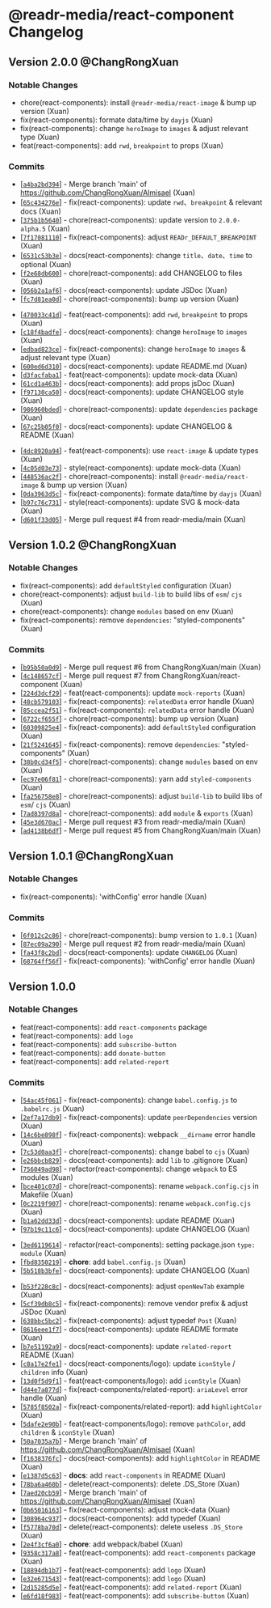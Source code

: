 # @readr-media/react-component Changelog

## Version 2.0.0 @ChangRongXuan

### Notable Changes

- chore(react-components): install `@readr-media/react-image` & bump up version (Xuan)
- fix(react-components): formate data/time by `dayjs` (Xuan)
- fix(react-components): change `heroImage` to `images` & adjust relevant type (Xuan)
- feat(react-components): add `rwd`, `breakpoint` to props (Xuan)

### Commits

- \[[`a4ba2bd394`](https://github.com/readr-media/Almisael/commit/a4ba2bd394)] - Merge branch 'main' of <https://github.com/ChangRongXuan/Almisael> (Xuan)
- \[[`65c434276e`](https://github.com/readr-media/Almisael/commit/65c434276e)] - fix(react-components): update `rwd`、`breakpoint` & relevant docs (Xuan)
- \[[`375b1b5640`](https://github.com/readr-media/Almisael/commit/375b1b5640)] - chore(react-components): update version to `2.0.0-alpha.5` (Xuan)
- \[[`7f17081110`](https://github.com/readr-media/Almisael/commit/7f17081110)] - fix(react-components): adjust `READr_DEFAULT_BREAKPOINT` (Xuan)
- \[[`6531c53b3e`](https://github.com/readr-media/Almisael/commit/6531c53b3e)] - docs(react-components): change `title`、`date`、`time` to optional (Xuan)
- \[[`f2e68db600`](https://github.com/readr-media/Almisael/commit/f2e68db600)] - chore(react-components): add CHANGELOG to files (Xuan)
- \[[`056b2a1af6`](https://github.com/readr-media/Almisael/commit/056b2a1af6)] - docs(react-components): update JSDoc (Xuan)
- \[[`fc7d81ea0d`](https://github.com/readr-media/Almisael/commit/fc7d81ea0d)] - chore(react-components): bump up version (Xuan)

* \[[`470033c41d`](https://github.com/readr-media/Almisael/commit/470033c41d)] - feat(react-components): add `rwd`, `breakpoint` to props (Xuan)
* \[[`c18f4badfe`](https://github.com/readr-media/Almisael/commit/c18f4badfe)] - docs(react-components): change `heroImage` to `images` (Xuan)
* \[[`edbad823ce`](https://github.com/readr-media/Almisael/commit/edbad823ce)] - fix(react-components): change `heroImage` to `images` & adjust relevant type (Xuan)
* \[[`600ed6d310`](https://github.com/readr-media/Almisael/commit/600ed6d310)] - docs(react-components): update README.md (Xuan)
* \[[`d3facfaba1`](https://github.com/readr-media/Almisael/commit/d3facfaba1)] - feat(react-components): update mock-data (Xuan)
* \[[`61cd1a463b`](https://github.com/readr-media/Almisael/commit/61cd1a463b)] - docs(react-components): add props jsDoc (Xuan)
* \[[`f97130ca50`](https://github.com/readr-media/Almisael/commit/f97130ca50)] - docs(react-components): update CHANGELOG style (Xuan)
* \[[`986960bded`](https://github.com/readr-media/Almisael/commit/986960bded)] - chore(react-components): update `dependencies` package (Xuan)
* \[[`67c25b05f0`](https://github.com/readr-media/Almisael/commit/67c25b05f0)] - docs(react-components): update CHANGELOG & README (Xuan)

- \[[`4dc8920a94`](https://github.com/readr-media/Almisael/commit/4dc8920a94)] - feat(react-components): use `react-image` & update types (Xuan)
- \[[`4c05d03e73`](https://github.com/readr-media/Almisael/commit/4c05d03e73)] - style(react-components): update mock-data (Xuan)
- \[[`448536ac2f`](https://github.com/readr-media/Almisael/commit/448536ac2f)] - chore(react-components): install `@readr-media/react-image` & bump up version (Xuan)
- \[[`0da3963d5c`](https://github.com/readr-media/Almisael/commit/0da3963d5c)] - fix(react-components): formate data/time by `dayjs` (Xuan)
- \[[`b97c76c731`](https://github.com/readr-media/Almisael/commit/b97c76c731)] - style(react-components): update SVG & mock-data (Xuan)
- \[[`d601f33d05`](https://github.com/readr-media/Almisael/commit/d601f33d05)] - Merge pull request #4 from readr-media/main (Xuan)

## Version 1.0.2 @ChangRongXuan

### Notable Changes

- fix(react-components): add `defaultStyled` configuration (Xuan)
- chore(react-components): adjust `build-lib` to build libs of `esm`/ `cjs` (Xuan)
- chore(react-components): change `modules` based on env (Xuan)
- fix(react-components): remove `dependencies`: "styled-components" (Xuan)

### Commits

- \[[`b95b50a0d9`](https://github.com/readr-media/Almisael/commit/b95b50a0d9)] - Merge pull request #6 from ChangRongXuan/main (Xuan)
- \[[`4c148657cf`](https://github.com/readr-media/Almisael/commit/4c148657cf)] - Merge pull request #7 from ChangRongXuan/react-component (Xuan)
- \[[`224d3dcf29`](https://github.com/readr-media/Almisael/commit/224d3dcf29)] - feat(react-components): update `mock-reports` (Xuan)
- \[[`48cb579103`](https://github.com/readr-media/Almisael/commit/48cb579103)] - fix(react-components): `relatedData` error handle (Xuan)
- \[[`85ccea2f51`](https://github.com/readr-media/Almisael/commit/85ccea2f51)] - fix(react-components): `relatedData` error handle (Xuan)
- \[[`6722cf655f`](https://github.com/readr-media/Almisael/commit/6722cf655f)] - chore(react-components): bump up version (Xuan)
- \[[`60309825e4`](https://github.com/readr-media/Almisael/commit/60309825e4)] - fix(react-components): add `defaultStyled` configuration (Xuan)
- \[[`21f5241645`](https://github.com/readr-media/Almisael/commit/21f5241645)] - fix(react-components): remove `dependencies`: "styled-components" (Xuan)
- \[[`38b0cd34f5`](https://github.com/readr-media/Almisael/commit/38b0cd34f5)] - chore(react-components): change `modules` based on env (Xuan)
- \[[`ec97e06f81`](https://github.com/readr-media/Almisael/commit/ec97e06f81)] - chore(react-components): yarn add `styled-components` (Xuan)
- \[[`fa256758e8`](https://github.com/readr-media/Almisael/commit/fa256758e8)] - chore(react-components): adjust `build-lib` to build libs of `esm`/ `cjs` (Xuan)
- \[[`7ad8397d8a`](https://github.com/readr-media/Almisael/commit/7ad8397d8a)] - chore(react-components): add `module` & `exports` (Xuan)
- \[[`45e3d670ac`](https://github.com/readr-media/Almisael/commit/45e3d670ac)] - Merge pull request #3 from readr-media/main (Xuan)
- \[[`ad4138b6df`](https://github.com/readr-media/Almisael/commit/ad4138b6df)] - Merge pull request #5 from ChangRongXuan/main (Xuan)

## Version 1.0.1 @ChangRongXuan

### Notable Changes

- fix(react-components): 'withConfig' error handle (Xuan)

### Commits

- \[[`6f012c2c86`](https://github.com/readr-media/Almisael/commit/6f012c2c86)] - chore(react-components): bump version to `1.0.1` (Xuan)
- \[[`87ec09a290`](https://github.com/readr-media/Almisael/commit/87ec09a290)] - Merge pull request #2 from readr-media/main (Xuan)
- \[[`fa43f8c2bd`](https://github.com/readr-media/Almisael/commit/fa43f8c2bd)] - docs(react-components): update `CHANGELOG` (Xuan)
- \[[`68764ff56f`](https://github.com/readr-media/Almisael/commit/68764ff56f)] - fix(react-components): 'withConfig' error handle (Xuan)

## Version 1.0.0

### Notable Changes

- feat(react-components): add `react-components` package
- feat(react-components): add `logo`
- feat(react-components): add `subscribe-button`
- feat(react-components): add `donate-button`
- feat(react-components): add `related-report`

### Commits

- \[[`54ac45f061`](https://github.com/readr-media/Almisael/commit/54ac45f061)] - fix(react-components): change `babel.config.js` to `.babelrc.js` (Xuan)
- \[[`2ef7a17db9`](https://github.com/readr-media/Almisael/commit/2ef7a17db9)] - fix(react-components): update `peerDependencies` version (Xuan)
- \[[`14c6be898f`](https://github.com/readr-media/Almisael/commit/14c6be898f)] - fix(react-components): webpack `__dirname` error handle (Xuan)
- \[[`7c53d0aa3f`](https://github.com/readr-media/Almisael/commit/7c53d0aa3f)] - chore(react-components): change babel to `cjs` (Xuan)
- \[[`e26bbcb829`](https://github.com/readr-media/Almisael/commit/e26bbcb829)] - docs(react-components): add `lib` to .gitignore (Xuan)
- \[[`756049ad98`](https://github.com/readr-media/Almisael/commit/756049ad98)] - refactor(react-components): change `webpack` to ES modules (Xuan)
- \[[`bce401c07d`](https://github.com/readr-media/Almisael/commit/bce401c07d)] - chore(react-components): rename `webpack.config.cjs` in Makefile (Xuan)
- \[[`0c2219f907`](https://github.com/readr-media/Almisael/commit/0c2219f907)] - chore(react-components): rename `webpack.config.cjs` (Xuan)
- \[[`b1a62dd33d`](https://github.com/readr-media/Almisael/commit/b1a62dd33d)] - docs(react-components): update README (Xuan)
- \[[`97b19c11c6`](https://github.com/readr-media/Almisael/commit/97b19c11c6)] - docs(react-components): update CHANGELOG (Xuan)

* \[[`3ed6119614`](https://github.com/readr-media/Almisael/commit/3ed6119614)] - refactor(react-components): setting package.json `type: module` (Xuan)
* \[[`fbd8350219`](https://github.com/readr-media/Almisael/commit/fbd8350219)] - **chore**: add `babel.config.js` (Xuan)
* \[[`5b518b3bfe`](https://github.com/readr-media/Almisael/commit/5b518b3bfe)] - docs(react-components): update CHANGELOG (Xuan)

- \[[`b53f228c8c`](https://github.com/readr-media/Almisael/commit/b53f228c8c)] - docs(react-components): adjust `openNewTab` example (Xuan)
- \[[`5cf39db8c5`](https://github.com/readr-media/Almisael/commit/5cf39db8c5)] - fix(react-components): remove vendor prefix & adjust JSDoc (Xuan)
- \[[`638bbc5bc2`](https://github.com/readr-media/Almisael/commit/638bbc5bc2)] - fix(react-components): adjust typedef `Post` (Xuan)
- \[[`8616eee1f7`](https://github.com/readr-media/Almisael/commit/8616eee1f7)] - docs(react-components): update README formate (Xuan)
- \[[`b7e51192a9`](https://github.com/readr-media/Almisael/commit/b7e51192a9)] - docs(react-components): update `related-report` README (Xuan)
- \[[`c8a17e2fe1`](https://github.com/readr-media/Almisael/commit/c8a17e2fe1)] - docs(react-components/logo): update `iconStyle` / `children` info (Xuan)
- \[[`13d0f5d9f1`](https://github.com/readr-media/Almisael/commit/13d0f5d9f1)] - feat(react-components/logo): add `iconStyle` (Xuan)
- \[[`d44e7a877d`](https://github.com/readr-media/Almisael/commit/d44e7a877d)] - fix(react-components/related-report): `ariaLevel` error handle (Xuan)
- \[[`5785f8502a`](https://github.com/readr-media/Almisael/commit/5785f8502a)] - fix(react-components/related-report): add `highlightColor` (Xuan)
- \[[`5dafe2e90b`](https://github.com/readr-media/Almisael/commit/5dafe2e90b)] - feat(react-components/logo): remove `pathColor`, add `children` & `iconStyle` (Xuan)
- \[[`50a7035a7b`](https://github.com/readr-media/Almisael/commit/50a7035a7b)] - Merge branch 'main' of <https://github.com/ChangRongXuan/Almisael> (Xuan)
- \[[`f1638376fc`](https://github.com/readr-media/Almisael/commit/f1638376fc)] - docs(react-components): add `highlightColor` in README (Xuan)
- \[[`e1387d5c63`](https://github.com/readr-media/Almisael/commit/e1387d5c63)] - **docs**: add `react-components` in README (Xuan)
- \[[`78ba6a460b`](https://github.com/readr-media/Almisael/commit/78ba6a460b)] - delete(react-components): delete .DS_Store (Xuan)
- \[[`7aed20cb59`](https://github.com/readr-media/Almisael/commit/7aed20cb59)] - Merge branch 'main' of <https://github.com/ChangRongXuan/Almisael> (Xuan)
- \[[`0b65016163`](https://github.com/readr-media/Almisael/commit/0b65016163)] - fix(react-components): adjust mock-data (Xuan)
- \[[`308964c937`](https://github.com/readr-media/Almisael/commit/308964c937)] - docs(react-components): add typedef (Xuan)
- \[[`f5778ba70d`](https://github.com/readr-media/Almisael/commit/f5778ba70d)] - delete(react-components): delete useless `.DS_Store` (Xuan)
- \[[`2e4f3cf6a0`](https://github.com/readr-media/Almisael/commit/2e4f3cf6a0)] - **chore**: add webpack/babel (Xuan)
- \[[`9358c317a8`](https://github.com/readr-media/Almisael/commit/9358c317a8)] - feat(react-components): add `react-components` package (Xuan)
- \[[`18894db1b7`](https://github.com/readr-media/Almisael/commit/18894db1b7)] - feat(react-components): add `logo` (Xuan)
- \[[`e32e671543`](https://github.com/readr-media/Almisael/commit/e32e671543)] - feat(react-components): add `logo` (Xuan)
- \[[`2d15285d5e`](https://github.com/readr-media/Almisael/commit/2d15285d5e)] - feat(react-components): add `related-report` (Xuan)
- \[[`e6fd18f983`](https://github.com/readr-media/Almisael/commit/e6fd18f983)] - feat(react-components): add `subscribe-button` (Xuan)
